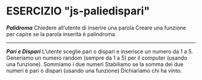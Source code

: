 # ESERCIZIO "js-paliedispari"

***Palidroma***
Chiedere all’utente di inserire una parola
Creare una funzione per capire se la parola inserita è palindroma

---

***Pari e Dispari***
L’utente sceglie pari o dispari e inserisce un numero da 1 a 5.
Generiamo un numero random (sempre da 1 a 5) per il computer (usando una funzione).
Sommiamo i due numeri
Stabiliamo se la somma dei due numeri è pari o dispari (usando una funzione)
Dichiariamo chi ha vinto.